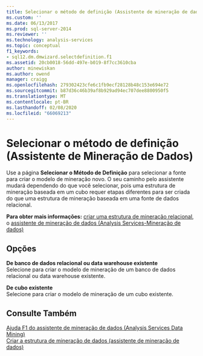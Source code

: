 ```yaml
---
title: Selecionar o método de definição (Assistente de mineração de dados) | Microsoft Docs
ms.custom: ''
ms.date: 06/13/2017
ms.prod: sql-server-2014
ms.reviewer: ''
ms.technology: analysis-services
ms.topic: conceptual
f1_keywords:
- sql12.dm.dmwizard.selectdefinition.f1
ms.assetid: 20cb0018-56dd-497e-b019-8f7cc3610cba
author: minewiskan
ms.author: owend
manager: craigg
ms.openlocfilehash: 279302423cfe6c1fb9ecf28128b48c153e694e72
ms.sourcegitcommit: b87d36c46b39af8b929ad94ec707dee8800950f5
ms.translationtype: MT
ms.contentlocale: pt-BR
ms.lasthandoff: 02/08/2020
ms.locfileid: "66069213"
---
```

# <a name="select-the-definition-method-data-mining-wizard"></a>Selecionar o método de definição (Assistente de Mineração de Dados)
  Use a página **Selecionar o Método de Definição** para selecionar a fonte para criar o modelo de mineração novo. O seu caminho pelo assistente mudará dependendo do que você selecionar, pois uma estrutura de mineração baseada em um cubo requer etapas diferentes para ser criada do que uma estrutura de mineração baseada em uma fonte de dados relacional.  
  
 **Para obter mais informações:** [criar uma estrutura de mineração relacional](data-mining/create-a-relational-mining-structure.md), o [assistente de mineração de dados &#40;Analysis Services-Mineração de dados&#41;](data-mining/data-mining-wizard-analysis-services-data-mining.md)  
  
## <a name="options"></a>Opções  
 **De banco de dados relacional ou data warehouse existente**  
 Selecione para criar o modelo de mineração de um banco de dados relacional ou data warehouse existente.  
  
 **De cubo existente**  
 Selecione para criar o modelo de mineração de um cubo existente.  
  
## <a name="see-also"></a>Consulte Também  
 [Ajuda F1 do assistente de mineração de dados &#40;Analysis Services Data Mining&#41;](data-mining-wizard-f1-help-analysis-services-data-mining.md)   
 [Criar a estrutura de mineração de dados &#40;assistente de mineração de dados&#41;](create-the-data-mining-structure-data-mining-wizard.md)  
  
  
